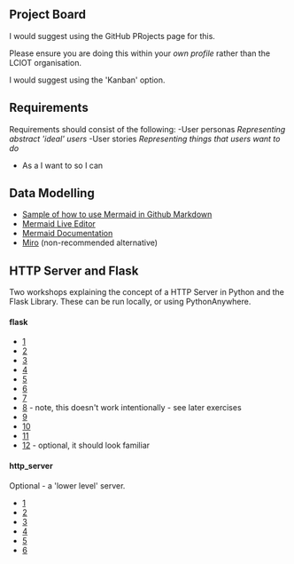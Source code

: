 ## Project Board

I would suggest using the GitHub PRojects page for this.

Please ensure you are doing this within your *own profile* rather than the LCIOT organisation.

I would suggest using the 'Kanban' option.


## Requirements
Requirements should consist of the following:
-User personas *Representing abstract 'ideal' users*
-User stories *Representing things that users want to do*
  - As a *<USER TYPE>* I want to *<IMMEDIATE ACTION>* so I can *<LONG-TERM OBJECTIVE>*


## Data Modelling
- [Sample of how to use Mermaid in Github Markdown](mermaid_sample.md)
- [Mermaid Live Editor](https://mermaid.live/)
- [Mermaid Documentation](https://mermaid.js.org/intro/)
- [Miro](https://miro.com/) (non-recommended alternative)

## HTTP Server and Flask
Two workshops explaining the concept of a HTTP Server in Python and the Flask Library.
These can be run locally, or using PythonAnywhere.

#### flask
- [1](flask/01.py)
- [2](flask/02.py)
- [3](flask/03.py)
- [4](flask/04.py)
- [5](flask/05.py)
- [6](flask/06.py)
- [7](flask/07.py)
- [8](flask/08.py) - note, this doesn't work intentionally - see later exercises
- [9](flask/09.py)
- [10](flask/10.py)
- [11](flask/11.py)
- [12](flask/12.py) - optional, it should look familiar

#### http_server
Optional - a 'lower level' server.
- [1](http_server/01.py)
- [2](http_server/02.py)
- [3](http_server/03.py)
- [4](http_server/04.py)
- [5](http_server/05.py)
- [6](http_server/06.py)
